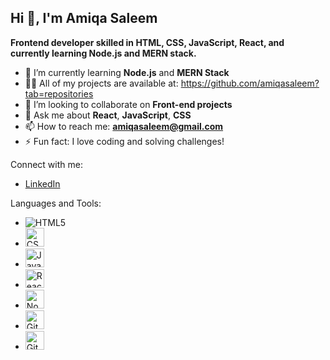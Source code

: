 ## Hi 👋, I'm Amiqa Saleem

**Frontend developer skilled in HTML, CSS, JavaScript, React, and currently learning Node.js and MERN stack.**

- 🌱 I’m currently learning **Node.js** and **MERN Stack**
- 👨‍💻 All of my projects are available at:
  https://github.com/amiqasaleem?tab=repositories
- 👯 I’m looking to collaborate on **Front-end projects**
- 💬 Ask me about **React**, **JavaScript**, **CSS**
- 📫 How to reach me: **amiqasaleem@gmail.com**
- ⚡ Fun fact: I love coding and solving challenges!

Connect with me:
- [LinkedIn](https://www.linkedin.com/in/your-link)

Languages and Tools:
- ![HTML5](https://img.shields.io/badge/HTML5-%23E34F26.svg?style=for-the-badge&logo=html5&logoColor=white)
- <img src="https://upload.wikimedia.org/wikipedia/commons/6/62/CSS3_logo.svg" alt="CSS3" width="30" height="30">
- <img src="https://upload.wikimedia.org/wikipedia/commons/6/6a/JavaScript-logo.png" alt="JavaScript" width="30" height="30">
- <img src="https://upload.wikimedia.org/wikipedia/commons/a/a7/React-icon.svg" alt="React" width="30" height="30">
- <img src="https://upload.wikimedia.org/wikipedia/commons/6/64/Node.js_logo_2015.svg" alt="Node.js" width="30" height="30">
- <img src="https://upload.wikimedia.org/wikipedia/commons/d/d5/Git-logo.svg" alt="Git" width="30" height="30">
- <img src="https://upload.wikimedia.org/wikipedia/commons/9/91/Octicons-mark-github.svg" alt="GitHub" width="30" height="30">



